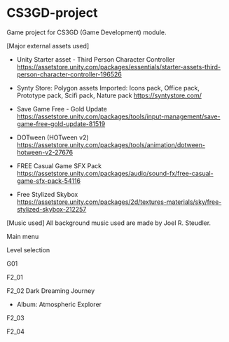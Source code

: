 # CS3GD-project
Game project for CS3GD (Game Development) module.


[Major external assets used]

- Unity Starter asset - Third Person Character Controller
https://assetstore.unity.com/packages/essentials/starter-assets-third-person-character-controller-196526

- Synty Store: Polygon assets 
Imported: Icons pack, Office pack, Prototype pack, Scifi pack, Nature pack
https://syntystore.com/

- Save Game Free - Gold Update
https://assetstore.unity.com/packages/tools/input-management/save-game-free-gold-update-81519

- DOTween (HOTween v2)
https://assetstore.unity.com/packages/tools/animation/dotween-hotween-v2-27676

- FREE Casual Game SFX Pack
https://assetstore.unity.com/packages/audio/sound-fx/free-casual-game-sfx-pack-54116

- Free Stylized Skybox
https://assetstore.unity.com/packages/2d/textures-materials/sky/free-stylized-skybox-212257

[Music used]
All background music used are made by Joel R. Steudler. 

Main menu

Level selection

G01

F2_01

F2_02
Dark Dreaming Journey
- Album: Atmospheric Explorer

F2_03

F2_04